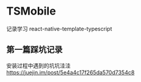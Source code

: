<!--
 * @Descripttion:
 * @Author: wangxinyue
 * @Date: 2020-02-19 10:58:21
 -->

# TSMobile

记录学习 react-native-template-typescript

## 第一篇踩坑记录

安装过程中遇到的坑坑洼洼
https://juejin.im/post/5e4a4c17f265da570d7354c8
